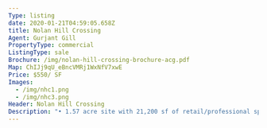 ```yaml
---
Type: listing
date: 2020-01-21T04:59:05.658Z
title: Nolan Hill Crossing
Agent: Gurjant Gill
PropertyType: commercial
ListingType: sale
Brochure: /img/nolan-hill-crossing-brochure-acg.pdf
Map: ChIJj9qU_eBncVMRj1WxNfV7xwE
Price: $550/ SF
Images:
  - /img/nhc1.png
  - /img/nhc3.png
Header: Nolan Hill Crossing
Description: "• 1.57 acre site with 21,200 sf of retail/professional space\r\n\n• Located in the heart of the growing Nolan Hill community\r\n\n• Opening in December 2020\r\n\n• Development permit approved\r\n\n• Daycare Approved\n\n• 2 new schools in the community:\r\n\n\\> One Elementary/Junior High School through CCSD\r\n\n\\> One K-4 through CBE"
---
```


